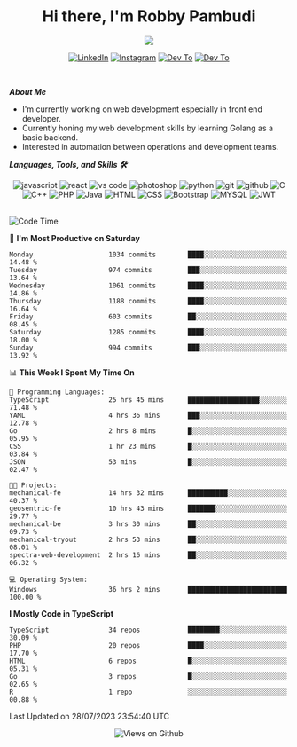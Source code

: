 <div align="center">
   <h1>Hi there, I'm Robby Pambudi </h1>

<img src="https://pronoun.cyou/x/y?subject=He&object=Him&height=20"> 
</div>

<p align='center'>
   <a href="https://www.linkedin.com/in/robbypambudi" target="_blank"><img src="https://img.shields.io/badge/LinkedIn-0077B5?style=for-the-badge&logo=linkedin&logoColor=white" alt="LinkedIn"></a>
   <a href="https://www.instagram.com/robbypambudi" target="_blank"><img src="https://img.shields.io/badge/Instagram-E4405F?style=for-the-badge&logo=instagram&logoColor=white" alt="Instagram"></a>
   <a href="https://dev.to/robbypambudi" target="_blank"><img src="https://img.shields.io/badge/dev.to-0A0A0A?style=for-the-badge&logo=dev.to&logoColor=white" alt="Dev To"></a>
   <a href="https://www.facebook.com/robbyulungpambudi" target="_blank"><img src="https://img.shields.io/badge/Facebook-1877F2?style=for-the-badge&logo=facebook&logoColor=white" alt="Dev To"></a>

</p> <p>
<br>
   
***About Me***
   
- I'm currently working on web development especially in front end developer.
- Currently honing my web development skills by learning Golang as a basic backend.
- Interested in automation between operations and development teams.
 
   
***Languages, Tools, and Skills 🛠***

   <div align="center">
   <img src="https://img.shields.io/badge/JavaScript-F7DF1E?style=for-the-badge&logo=javascript&logoColor=black" alt="javascript" />
      <img src="https://img.shields.io/badge/React-61DAFB?style=for-the-badge&logo=react&logoColor=black" alt="react" />
      <img src="https://img.shields.io/badge/vs%20code-007ACC?style=for-the-badge&logo=visual%20studio%20code&logoColor=white" alt="vs code" />
      <img src="https://img.shields.io/badge/adobe%20photoshop-31A8FF?style=for-the-badge&logo=adobe%20photoshop&logoColor=white" alt="photoshop" />
      <img src="https://img.shields.io/badge/python-3776AB?style=for-the-badge&logo=python&logoColor=white" alt="python" />
      <img src="https://img.shields.io/badge/Git-F05032?style=for-the-badge&logo=git&logoColor=white" alt="git" />
      <img src="https://img.shields.io/badge/GitHub-100000?style=for-the-badge&logo=github&logoColor=white" alt="github" />
      <img src="https://img.shields.io/badge/c-%2300599C.svg?style=for-the-badge&logo=c&logoColor=white" alt="C" />
      <img src="https://img.shields.io/badge/c++-%2300599C.svg?style=for-the-badge&logo=c%2B%2B&logoColor=white" alt="C++" />   
      <img src="https://img.shields.io/badge/PHP-777BB4?style=for-the-badge&logo=php&logoColor=white" alt="PHP" />
      <img src="https://img.shields.io/badge/Java-ED8B00?style=for-the-badge&logo=java&logoColor=white" alt="Java"/>
      <img src="https://img.shields.io/badge/HTML5-E34F26?style=for-the-badge&logo=html5&logoColor=white" alt="HTML" />
      <img src="https://img.shields.io/badge/CSS-239120?&style=for-the-badge&logo=css3&logoColor=white" alt ="CSS" />
      <img src="https://img.shields.io/badge/Bootstrap-563D7C?style=for-the-badge&logo=bootstrap&logoColor=white" alt="Bootstrap" />
      <img src="https://img.shields.io/badge/MySQL-00000F?style=for-the-badge&logo=mysql&logoColor=white" alt="MYSQL" />
      <img src="https://img.shields.io/badge/json%20web%20tokens-323330?style=for-the-badge&logo=json-web-tokens&logoColor=pink" alt="JWT" />
      
   </div><br>
   
<!--START_SECTION:waka-->
![Code Time](http://img.shields.io/badge/Code%20Time-928%20hrs%2037%20mins-blue)

📅 **I'm Most Productive on Saturday** 

```text
Monday                   1034 commits        ████░░░░░░░░░░░░░░░░░░░░░   14.48 % 
Tuesday                  974 commits         ███░░░░░░░░░░░░░░░░░░░░░░   13.64 % 
Wednesday                1061 commits        ████░░░░░░░░░░░░░░░░░░░░░   14.86 % 
Thursday                 1188 commits        ████░░░░░░░░░░░░░░░░░░░░░   16.64 % 
Friday                   603 commits         ██░░░░░░░░░░░░░░░░░░░░░░░   08.45 % 
Saturday                 1285 commits        ████░░░░░░░░░░░░░░░░░░░░░   18.00 % 
Sunday                   994 commits         ███░░░░░░░░░░░░░░░░░░░░░░   13.92 % 
```


📊 **This Week I Spent My Time On** 

```text
💬 Programming Languages: 
TypeScript               25 hrs 45 mins      ██████████████████░░░░░░░   71.48 % 
YAML                     4 hrs 36 mins       ███░░░░░░░░░░░░░░░░░░░░░░   12.78 % 
Go                       2 hrs 8 mins        █░░░░░░░░░░░░░░░░░░░░░░░░   05.95 % 
CSS                      1 hr 23 mins        █░░░░░░░░░░░░░░░░░░░░░░░░   03.84 % 
JSON                     53 mins             █░░░░░░░░░░░░░░░░░░░░░░░░   02.47 % 

🐱‍💻 Projects: 
mechanical-fe            14 hrs 32 mins      ██████████░░░░░░░░░░░░░░░   40.37 % 
geosentric-fe            10 hrs 43 mins      ███████░░░░░░░░░░░░░░░░░░   29.77 % 
mechanical-be            3 hrs 30 mins       ██░░░░░░░░░░░░░░░░░░░░░░░   09.73 % 
mechanical-tryout        2 hrs 53 mins       ██░░░░░░░░░░░░░░░░░░░░░░░   08.01 % 
spectra-web-development  2 hrs 16 mins       ██░░░░░░░░░░░░░░░░░░░░░░░   06.32 % 

💻 Operating System: 
Windows                  36 hrs 2 mins       █████████████████████████   100.00 % 
```

**I Mostly Code in TypeScript** 

```text
TypeScript               34 repos            ████████░░░░░░░░░░░░░░░░░   30.09 % 
PHP                      20 repos            ████░░░░░░░░░░░░░░░░░░░░░   17.70 % 
HTML                     6 repos             █░░░░░░░░░░░░░░░░░░░░░░░░   05.31 % 
Go                       3 repos             █░░░░░░░░░░░░░░░░░░░░░░░░   02.65 % 
R                        1 repo              ░░░░░░░░░░░░░░░░░░░░░░░░░   00.88 % 
```




 Last Updated on 28/07/2023 23:54:40 UTC
<!--END_SECTION:waka-->

<div align="center">
<img src="https://komarev.com/ghpvc/?username=robbypambudi&color=green" alt="Views on Github" />
</div>

